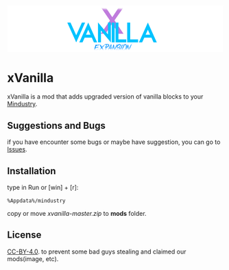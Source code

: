 ![](https://github.com/xpossed-you/xvanilla/blob/master/Untitled(1).png)

# xVanilla

xVanilla is a mod that adds upgraded version of vanilla blocks to your [Mindustry](mindustrygame.github.io).


## Suggestions and Bugs
if you have encounter some bugs or maybe have suggestion, you can go to [Issues](https://github.com/xpossed-you/xvanilla/issues).


## Installation
type in Run or [win] + [r]:
  
```
%Appdata%/mindustry
```
  copy or move *xvanilla-master.zip* to **mods** folder.

## License
[CC-BY-4.0](https://choosealicense.com/licenses/cc-by-4.0/). to prevent some bad guys stealing and claimed our mods(image, etc).
